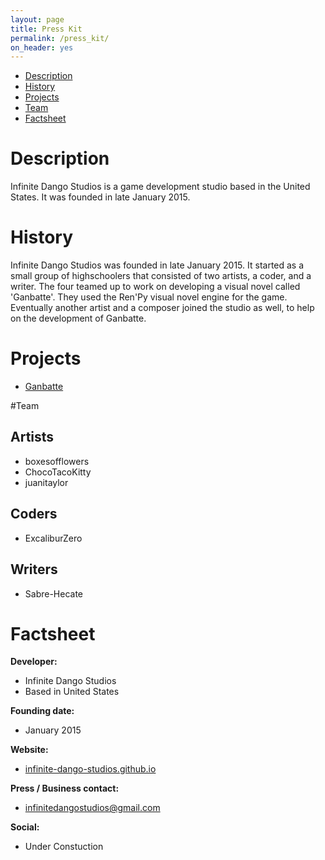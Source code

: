 ```yaml
---
layout: page
title: Press Kit
permalink: /press_kit/
on_header: yes
---
```


- [Description](/press_kit/#desciption)
- [History](/press_kit/#history)
- [Projects](/press_kit/#projects)
- [Team](/press_kit/#team)
- [Factsheet](/press_kit/#factsheet)

# Description

Infinite Dango Studios is a game development studio based in the United States. It was founded in late January 2015.

# History

Infinite Dango Studios was founded in late January 2015. It started as a small group of highschoolers that consisted of two artists, a coder, and a writer. The four teamed up to work on developing a visual novel called 'Ganbatte'. They used the Ren'Py visual novel engine for the game. Eventually another artist and a composer joined the studio as well, to help on the development of Ganbatte.

# Projects
- [Ganbatte](/press_kit/ganbatte/)

#Team

## Artists
- boxesofflowers
- ChocoTacoKitty
- juanitaylor

## Coders
- ExcaliburZero

## Writers
- Sabre-Hecate

# Factsheet
**Developer:**

- Infinite Dango Studios
- Based in United States

**Founding date:**

- January 2015

**Website:**

- [infinite-dango-studios.github.io](infinite-dango-studios.github.io)

**Press / Business contact:**

- [infinitedangostudios@gmail.com](mailto:infinitedangostudios@gmail.com)

**Social:**

- Under Constuction
